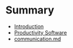 # Summary

* [Introduction](README.md)
* [Productivity Software](productivity-software.md)
* [communication.md](jiao-6d41-md.md)

